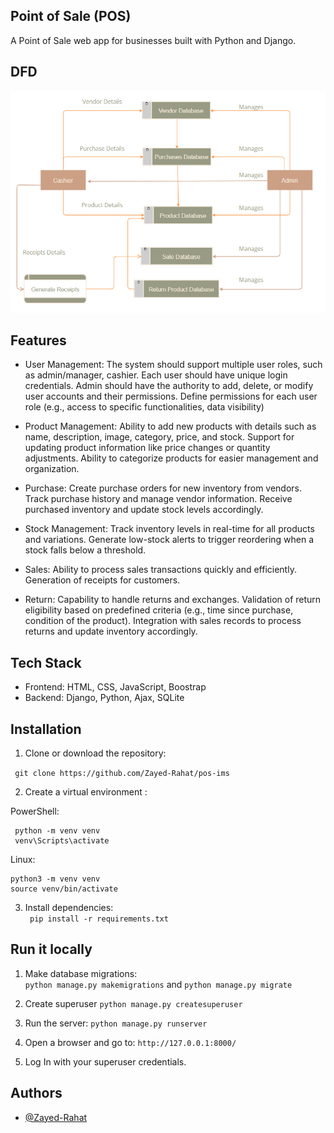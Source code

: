 ## Point of Sale (POS) 

A Point of Sale web app for businesses built with Python and Django.

## DFD

![1](https://github.com/Zayed-Rahat/pos-ims/blob/main/POS_DFD.png)

## Features
- User Management:
The system should support multiple user roles, such as admin/manager, cashier.
Each user should have unique login credentials.
Admin should have the authority to add, delete, or modify user accounts and their permissions.
Define permissions for each user role (e.g., access to specific functionalities, data visibility)

- Product Management:
Ability to add new products with details such as name, description, image, category, price, and stock.
Support for updating product information like price changes or quantity adjustments.
Ability to categorize products for easier management and organization.

- Purchase:
Create purchase orders for new inventory from vendors.
Track purchase history and manage vendor information.
Receive purchased inventory and update stock levels accordingly.

- Stock Management:
Track inventory levels in real-time for all products and variations.
Generate low-stock alerts to trigger reordering when a stock falls below a threshold.

- Sales:
Ability to process sales transactions quickly and efficiently.
Generation of receipts for customers.

- Return:
Capability to handle returns and exchanges.
Validation of return eligibility based on predefined criteria (e.g., time since purchase, condition of the product).
Integration with sales records to process returns and update inventory accordingly.



## Tech Stack

- Frontend: HTML, CSS, JavaScript, Boostrap
- Backend: Django, Python, Ajax, SQLite 

## Installation

  1. Clone or download the repository:

  ` git clone https://github.com/Zayed-Rahat/pos-ims`

  2. Create a virtual environment :

  PowerShell:
  ```
   python -m venv venv
   venv\Scripts\activate
  ```
  
  Linux:
  ```
  python3 -m venv venv
  source venv/bin/activate
  ```

  3. Install dependencies:  
  ` pip install -r requirements.txt`
  

## Run it locally

1. Make database migrations:  
  `python manage.py makemigrations` and 
  `python manage.py migrate`

2. Create superuser `python manage.py createsuperuser`

3. Run the server: `python manage.py runserver`

4. Open a browser and go to: `http://127.0.0.1:8000/`

5. Log In with your superuser credentials.
    

## Authors

- [@Zayed-Rahat](https://github.com/Zayed-Rahat)


